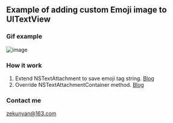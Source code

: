 ## Example of adding custom Emoji image to UITextView

### Gif example
![image](https://github.com/zekunyan/UITextViewDIYEmojiExample/raw/master/Resources/blog_resizable_nstextattachment_1.gif)


### How it work

1. Extend NSTextAttachment to save emoji tag string. [Blog](http://tutuge.me/2015/03/07/UITextView%E7%BC%96%E8%BE%91%E6%97%B6%E6%8F%92%E5%85%A5%E8%87%AA%E5%AE%9A%E4%B9%89%E8%A1%A8%E6%83%85-%E7%AE%80%E5%8D%95%E7%9A%84%E5%9B%BE%E6%96%87%E6%B7%B7%E7%BC%96/)
2. Override NSTextAttachmentContainer method. [Blog](http://tutuge.me/2015/04/21/resizable-nstextattachment/)

### Contact me
zekunyan@163.com

